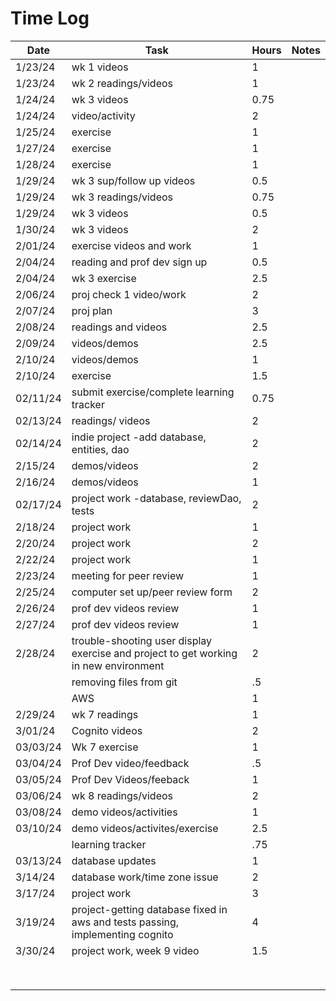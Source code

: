 
# Time Log

| Date     | Task                                                                               | Hours | Notes|
|----------|------------------------------------------------------------------------------------|-------|------|
| 1/23/24  | wk 1 videos                                                                        | 1     | |
| 1/23/24  | wk 2 readings/videos                                                               | 1     | |
| 1/24/24  | wk 3 videos                                                                        | 0.75  | |
| 1/24/24  | video/activity                                                                     | 2     | |
| 1/25/24  | exercise                                                                           | 1     | |
| 1/27/24  | exercise                                                                           | 1     | |
| 1/28/24  | exercise                                                                           | 1     | |
| 1/29/24  | wk 3 sup/follow up videos                                                          | 0.5   | |
| 1/29/24  | wk 3 readings/videos                                                               | 0.75  | |
| 1/29/24  | wk 3  videos                                                                       | 0.5   | |
| 1/30/24  | wk 3  videos                                                                       | 2     | |
| 2/01/24  | exercise videos and work                                                           | 1     | |
| 2/04/24  | reading and prof dev sign up                                                       | 0.5   | |
| 2/04/24  | wk 3 exercise                                                                      | 2.5   | |
| 2/06/24  | proj check 1 video/work                                                            | 2     | |
| 2/07/24  | proj plan                                                                          | 3     | |
| 2/08/24  | readings and videos                                                                | 2.5   | |
| 2/09/24  | videos/demos                                                                       | 2.5   | |
| 2/10/24  | videos/demos                                                                       | 1     | |
| 2/10/24  | exercise                                                                           | 1.5   | |
| 02/11/24 | submit exercise/complete learning tracker                                          | 0.75  | |
| 02/13/24 | readings/ videos                                                                   | 2     | |
| 02/14/24 | indie project -add database, entities, dao                                         | 2     | |
| 2/15/24  | demos/videos                                                                       | 2     | |
| 2/16/24  | demos/videos                                                                       | 1     | |
| 02/17/24 | project work -database, reviewDao, tests                                           | 2     | |
| 2/18/24  | project work                                                                       | 1     | |
| 2/20/24  | project work                                                                       | 2     | |
| 2/22/24  | project work                                                                       | 1     | |
| 2/23/24  | meeting for peer review                                                            | 1     | |
| 2/25/24  | computer set up/peer review form                                                   | 2     | |
| 2/26/24  | prof dev videos review                                                             | 1     | |
| 2/27/24  | prof dev videos review                                                             | 1     | |
| 2/28/24  | trouble-shooting user display exercise and project to get working in new environment | 2     | |
|          | removing files from git                                                            | .5    | |
|          | AWS                                                                                | 1     | |
| 2/29/24  | wk 7 readings                                                                      | 1     | |
| 3/01/24  | Cognito videos                                                                     | 2     | |
| 03/03/24 | Wk 7 exercise                                                                      | 1     | |
| 03/04/24 | Prof Dev video/feedback                                                            | .5    | |
| 03/05/24 | Prof Dev Videos/feeback                                                            | 1     | |
| 03/06/24 | wk 8 readings/videos                                                               | 2     | |
| 03/08/24 | demo videos/activities                                                             | 1     | |
| 03/10/24 | demo videos/activites/exercise                                                     | 2.5   | |
|          | learning tracker                                                                   | .75   | |
| 03/13/24 | database updates                                                                   | 1     | |
| 3/14/24  | database work/time zone issue                                                      | 2     | |
| 3/17/24  | project work                                                                       | 3     | |
| 3/19/24  | project-getting database fixed in aws and tests passing, implementing cognito      | 4     | |
| 3/30/24  | project work, week 9 video                                                         | 1.5   | |
|          |                                                                                    |       | |
|          |                                                                                    |       | |
|          |                                                                                    |       | |
|          |                                                                                    |       | |
|          |                                                                                    |       | |
|          |                                                                                    |       | |
|          |                                                                                    |       | |
|          |                                                                                    |       | |

